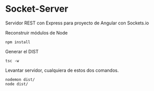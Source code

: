 # Socket-Server

Servidor REST con Express para proyecto de Angular con Sockets.io

Reconstruir módulos de Node
```
npm install
```

Generar el DIST
```
tsc -w
```

Levantar servidor, cualquiera de estos dos comandos.
```
nodemon dist/
node dist/
```
